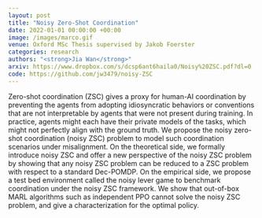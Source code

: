 ```yaml
---
layout: post
title: "Noisy Zero-Shot Coordination"
date: 2022-01-01 00:00:00 +00:00
image: /images/marco.gif
venue: Oxford MSc Thesis supervised by Jakob Foerster
categories: research
authors: "<strong>Jia Wan</strong>"
arxiv: https://www.dropbox.com/s/dcsp6ant6haila0/Noisy%20ZSC.pdf?dl=0
code: https://github.com/jw3479/noisy-ZSC
---
```

Zero-shot coordination (ZSC) gives a proxy for human-AI coordination by preventing the agents from adopting idiosyncratic behaviors or conventions that are not interpretable by agents that were not present during training. In practice, agents might each have their private models of the tasks, which might not perfectly align with the ground truth. We propose the noisy zero-shot coordination (noisy ZSC) problem to model such coordination scenarios under misalignment. On the theoretical side, we formally introduce noisy ZSC and offer a new perspective of the noisy ZSC problem by showing that any noisy ZSC problem can be reduced to a ZSC problem with respect to a standard Dec-POMDP. On the empirical side, we propose a test bed environment called the noisy lever game to benchmark coordination under the noisy ZSC framework. We show that out-of-box MARL algorithms such as independent PPO cannot solve the noisy ZSC problem, and give a characterization for the optimal policy.
